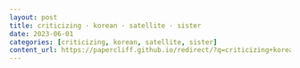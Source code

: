 ```yaml
---
layout: post
title: criticizing · korean · satellite · sister
date: 2023-06-01
categories: [criticizing, korean, satellite, sister]
content_url: https://papercliff.github.io/redirect/?q=criticizing+korean+satellite+sister&tbs=cdr:1,cd_min:5/31/2023,cd_max:6/2/2023
---
```

